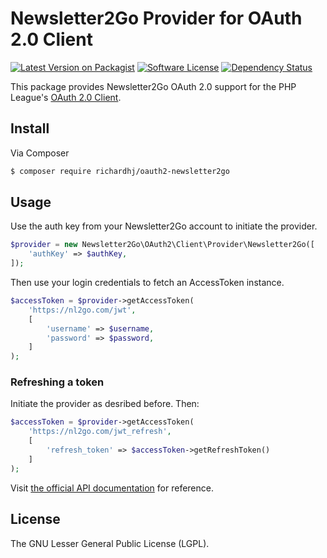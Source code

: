 # Newsletter2Go Provider for OAuth 2.0 Client

[![Latest Version on Packagist][ico-version]][link-packagist]
[![Software License][ico-license]]()
[![Dependency Status][ico-dependencies]][link-dependencies]

This package provides Newsletter2Go OAuth 2.0 support for the PHP League's [OAuth 2.0 Client](https://github.com/thephpleague/oauth2-client).

## Install

Via Composer

``` bash
$ composer require richardhj/oauth2-newsletter2go
```

## Usage

Use the auth key from your Newsletter2Go account to initiate the provider.

```php
$provider = new Newsletter2Go\OAuth2\Client\Provider\Newsletter2Go([
    'authKey' => $authKey,
]);
```

Then use your login credentials to fetch an AccessToken instance.

```php
$accessToken = $provider->getAccessToken(
    'https://nl2go.com/jwt',
    [
        'username' => $username,
        'password' => $password,
    ]
);
```

### Refreshing a token

Initiate the provider as desribed before. Then:

```php
$accessToken = $provider->getAccessToken(
    'https://nl2go.com/jwt_refresh',
    [
        'refresh_token' => $accessToken->getRefreshToken()
    ]
);
```

Visit [the official API documentation](https://docs.newsletter2go.com/#/Authorization) for reference.

## License

The  GNU Lesser General Public License (LGPL).

[ico-version]: https://img.shields.io/packagist/v/richardhj/oauth2-newsletter2go.svg?style=flat-square
[ico-license]: https://img.shields.io/badge/license-LGPL-brightgreen.svg?style=flat-square
[ico-dependencies]: https://www.versioneye.com/php/richardhj:oauth2-newsletter2go/badge.svg?style=flat-square

[link-packagist]: https://packagist.org/packages/richardhj/oauth2-newsletter2go
[link-dependencies]: https://www.versioneye.com/php/richardhj:oauth2-newsletter2go
